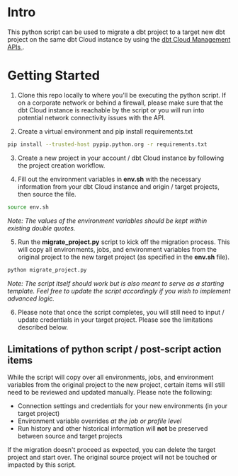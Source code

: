 # Intro

This python script can be used to migrate a dbt project to a target new dbt project on the same dbt Cloud instance by using the [dbt Cloud Management APIs ](https://documenter.getpostman.com/view/14183654/UyxohieD#intro). 

# Getting Started

1. Clone this repo locally to where you'll be executing the python script. If on a corporate network or behind a firewall, please make sure that the dbt Cloud instance is reachable by the script or you will run into potential network connectivity issues with the API.

2. Create a virtual environment and pip install requirements.txt

```sh
pip install --trusted-host pypip.python.org -r requirements.txt
```

3. Create a new project in your account / dbt Cloud instance by following the project creation workflow.

4. Fill out the environment variables in **env.sh** with the necessary information from your dbt Cloud instance and origin / target projects, then source the file. 

```sh
source env.sh
```

*Note: The values of the environment variables should be kept within existing double quotes.* 

5. Run the **migrate_project.py** script to kick off the migration process. This will copy all environments, jobs, and environment variables from the original project to the new target project (as specified in the **env.sh** file).

```sh
python migrate_project.py
```

*Note: The script itself should work but is also meant to serve as a starting template. Feel free to update the script accordingly if you wish to implement advanced logic.*

6. Please note that once the script completes, you will still need to input / update credentials in your target project. Please see the limitations described below. 

## Limitations of python script / post-script action items

While the script will copy over all environments, jobs, and environment variables from the original project to the new project, certain items will still need to be reviewed and updated manually. Please note the following:
- Connection settings and credentials for your new environments (in your target project)
- Environment variable overrides *at the job or profile level*
- Run history and other historical information will **not** be preserved between source and target projects

If the migration doesn't proceed as expected, you can delete the target project and start over. The original source project will not be touched or impacted by this script.

